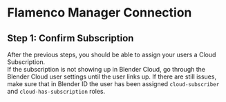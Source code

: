# Flamenco Manager Connection

## Step 1: Confirm Subscription

After the previous steps, you should be able to assign your users a Cloud Subscription.    
If the subscription is not showing up in Blender Cloud, go through the Blender Cloud user settings until the user links up. If there are still issues, make sure that in Blender ID the user has been assigned `cloud-subscriber` and `cloud-has-subscription` roles.    










